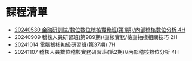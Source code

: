 # 課程清單
* [20240530 金融研訓院/數位數位稽核實務班(第1期)/內部稽核數位分析 4H](./20240530/)
* 20240909 稽核人員研習班(第989期)/查核實務/檢查抽樣相關技巧 2H
* 20241014 電腦稽核初級研習班(第37期) 7H
* 20241107 稽核人員數位稽核實務研習班(第2期)//內部稽核數位分析 4H
  
